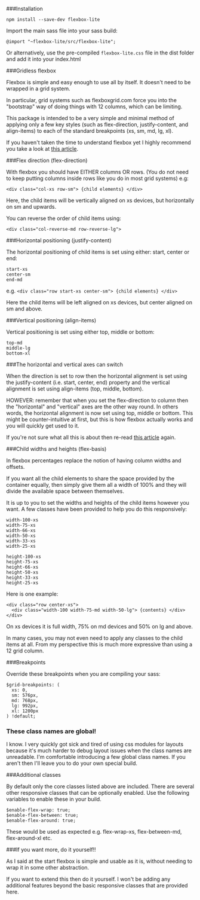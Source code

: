 ###Installation

```
npm install --save-dev flexbox-lite
```

Import the main sass file into your sass build:

```
@import "~flexbox-lite/src/flexbox-lite";
```

Or alternatively, use the pre-compiled `flexbox-lite.css` file in the dist folder and add it into your index.html

###Gridless flexbox

Flexbox is simple and easy enough to use all by itself. It doesn't need to be wrapped in a grid system.

In particular, grid systems such as flexboxgrid.com force you into the "bootstrap" way of doing things with 12 columns, which can be limiting.

This package is intended to be a very simple and minimal method of applying only a few key styles (such as flex-direction, justify-content, and align-items) to each of the standard breakpoints (xs, sm, md, lg, xl).

If you haven't taken the time to understand flexbox yet I highly recommend you take a look at [this article](https://scotch.io/tutorials/a-visual-guide-to-css3-flexbox-properties#flex). 

###Flex direction (flex-direction)

With flexbox you should have EITHER columns OR rows. (You do not need to keep putting columns inside rows like you do in most grid systems) e.g:

```
<div class="col-xs row-sm"> {child elements} </div>
```

Here, the child items will be vertically aligned on xs devices, but horizontally on sm and upwards.

You can reverse the order of child items using:

```
<div class="col-reverse-md row-reverse-lg">
```

###Horizontal positioning (justify-content)

The horizontal positioning of child items is set using either: start, center or end:

```
start-xs
center-sm
end-md
```

e.g. `<div class="row start-xs center-sm"> {child elements} </div>`

Here the child items will be left aligned on xs devices, but center aligned on sm and above.

###Vertical positioning (align-items)

Vertical positioning is set using either top, middle or bottom:

```
top-md
middle-lg
bottom-xl
```

###The horizontal and vertical axes can switch

When the direction is set to row then the horizontal alignment is set using the justify-content (i.e. start, center, end) property and the vertical alignment is set using align-items (top, middle, bottom).

HOWEVER: remember that when you set the flex-direction to column then the "horizontal" and "vertical" axes are the other way round. In others words, the horizontal alignment is now set using top, middle or bottom. This might be counter-intuitive at first, but this is how flexbox actually works and you will quickly get used to it.

If you're not sure what all this is about then re-read [this article](https://scotch.io/tutorials/a-visual-guide-to-css3-flexbox-properties#flex) again.

###Child widths and heights (flex-basis)

In flexbox percentages replace the notion of having column widths and offsets.

If you want all the child elements to share the space provided by the container equally, then simply give them all a width of 100% and they will divide the available space between themselves.

It is up to you to set the widths and heights of the child items however you want. A few classes have been provided to help you do this responsively:

```
width-100-xs
width-75-xs
width-66-xs
width-50-xs
width-33-xs
width-25-xs

height-100-xs
height-75-xs
height-66-xs
height-50-xs
height-33-xs
height-25-xs
```

Here is one example:

```
<div class="row center-xs">
  <div class="width-100 width-75-md width-50-lg"> {contents} </div>
</div>
```

On xs devices it is full width, 75% on md devices and 50% on lg and above.

In many cases, you may not even need to apply any classes to the child items at all. From my perspective this is much more expressive than using a 12 grid column.

###Breakpoints

Override these breakpoints when you are compiling your sass:

```
$grid-breakpoints: (
  xs: 0,
  sm: 576px,
  md: 768px,
  lg: 992px,
  xl: 1200px
) !default;

```

### These class names are global!

I know. I very quickly got sick and tired of using css modules for layouts because it's much harder to debug layout issues when the class names are unreadable. I'm comfortable introducing a few global class names. If you aren't then I'll leave you to do your own special build.

###Additional classes

By default only the core classes listed above are included. There are several other responsive classes that can be optionally enabled. Use the following variables to enable these in your build.

```
$enable-flex-wrap: true;
$enable-flex-between: true;
$enable-flex-around: true;
```

These would be used as expected e.g. flex-wrap-xs, flex-between-md, flex-around-xl etc.

###If you want more, do it yourself!!
 
As I said at the start flexbox is simple and usable as it is, without needing to wrap it in some other abstraction.

If you want to extend this then do it yourself. I won't be adding any additional features beyond the basic responsive classes that are provided here.

